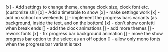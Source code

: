 [x] - Add settings to change theme, change clock size, clock font etc. (customize shi)
[x] - Add a timetable to show
[x] - make settings work
[x] - add no school on weekends
[] - implement the progress bars variants (as background, inside the text, and on the bottom)
[x] - don't show confetti when break ends
[] - add the clock animations
[] - add more themes
[] - rework fonts
[x] - fix progress bar background animation
[] - move the show progress bar option to the select as an off option
[] - allow only mono fonts when the progress bar variant is text
